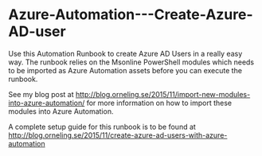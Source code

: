 # Azure-Automation---Create-Azure-AD-user
Use this Automation Runbook to create Azure AD Users in a really easy way. The runbook relies on the Msonline PowerShell modules which needs to be imported as Azure Automation assets before you can execute the runbook.

See my blog post at http://blog.orneling.se/2015/11/import-new-modules-into-azure-automation/ for more information on how to import these modules into Azure Automation.

A complete setup guide for this runbook  is to be found at http://blog.orneling.se/2015/11/create-azure-ad-users-with-azure-automation

